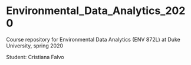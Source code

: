 # Environmental_Data_Analytics_2020
Course repository for Environmental Data Analytics (ENV 872L) at Duke University, spring 2020

Student: Cristiana Falvo
